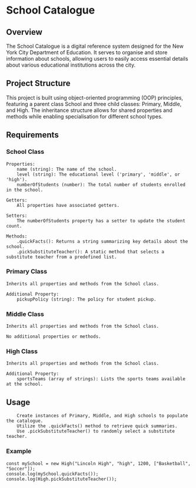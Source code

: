 # School Catalogue

## Overview

The School Catalogue is a digital reference system designed for the New York City Department of Education. It serves to organise and store information about schools, allowing users to easily access essential details about various educational institutions across the city.

## Project Structure

This project is built using object-oriented programming (OOP) principles, featuring a parent class School and three child classes: Primary, Middle, and High. The inheritance structure allows for shared properties and methods while enabling specialisation for different school types.

## Requirements

### School Class

    Properties:
        name (string): The name of the school.
        level (string): The educational level ('primary', 'middle', or 'high').
        numberOfStudents (number): The total number of students enrolled in the school.

    Getters:
        All properties have associated getters.

    Setters:
        The numberOfStudents property has a setter to update the student count.

    Methods:
        .quickFacts(): Returns a string summarizing key details about the school.
        .pickSubstituteTeacher(): A static method that selects a substitute teacher from a predefined list.

### Primary Class

    Inherits all properties and methods from the School class.
    
    Additional Property:
        pickupPolicy (string): The policy for student pickup.

### Middle Class

    Inherits all properties and methods from the School class.
    
    No additional properties or methods.

### High Class

    Inherits all properties and methods from the School class.
    
    Additional Property:
        sportsTeams (array of strings): Lists the sports teams available at the school.


## Usage
```
    Create instances of Primary, Middle, and High schools to populate the catalogue.
    Utilize the .quickFacts() method to retrieve quick summaries.
    Use .pickSubstituteTeacher() to randomly select a substitute teacher.

```
### Example
```
const mySchool = new High("Lincoln High", "high", 1200, ["Basketball", "Soccer"]);
console.log(mySchool.quickFacts());
console.log(High.pickSubstituteTeacher());
```